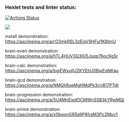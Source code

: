 ### Hexlet tests and linter status:
[![Actions Status](https://github.com/Bishamontess/python-project-49/workflows/hexlet-check/badge.svg)](https://github.com/Bishamontess/python-project-49/actions)

<a href="https://codeclimate.com/github/Bishamontess/python-project-49/maintainability"><img src="https://api.codeclimate.com/v1/badges/ff4f2ab9d02f2c113c33/maintainability" /></a>

install demonstration: 
	https://asciinema.org/a/rO3mkRSL3zEjsV9HFul1K6tmU

brain-even demonstration:
	https://asciinema.org/a/hTL4HUV3Q3IG5Jsqp76oc9gSr
	
brain-calc demonstration:
	https://asciinema.org/a/bgiEWxojlUZKYEhU0BwEqNKau

brain-gcd demonstration:
	https://asciinema.org/a/NMQtj6xeMgHMdPk3cn817PTdt
	
brain-progression demonstration:
	https://asciinema.org/a/5U4MnEjsdOCMWnSSB3kYRwMQj
	
brain-prime demonstration:	
	https://asciinema.org/a/x0boonGR5a9P8IraM3Pc2Muv1
